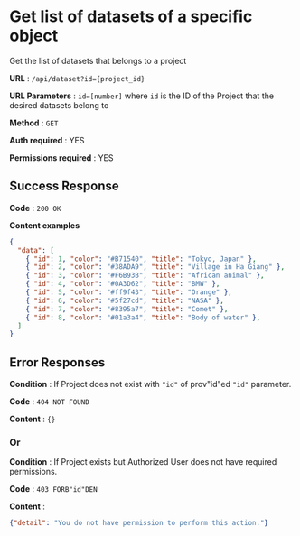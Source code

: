 # Get list of datasets of a specific object

Get the list of datasets that belongs to a project

**URL** : `/api/dataset?id={project_id}`

**URL Parameters** : `id=[number]` where `id` is the ID of the Project that the desired datasets belong to

**Method** : `GET`

**Auth required** : YES

**Permissions required** : YES

## Success Response

**Code** : `200 OK`

**Content examples**

```json
{
  "data": [
    { "id": 1, "color": "#B71540", "title": "Tokyo, Japan" },
    { "id": 2, "color": "#38ADA9", "title": "Village in Ha Giang" },
    { "id": 3, "color": "#F6B93B", "title": "African animal" },
    { "id": 4, "color": "#0A3D62", "title": "BMW" },
    { "id": 5, "color": "#ff9f43", "title": "Orange" },
    { "id": 6, "color": "#5f27cd", "title": "NASA" },
    { "id": 7, "color": "#8395a7", "title": "Comet" },
    { "id": 8, "color": "#01a3a4", "title": "Body of water" },
  ]
}
```

## Error Responses

**Condition** : If Project does not exist with `"id"` of prov"id"ed `"id"` parameter.

**Code** : `404 NOT FOUND`

**Content** : `{}`

### Or

**Condition** : If Project exists but Authorized User does not have required
permissions.

**Code** : `403 FORB"id"DEN`

**Content** :

```json
{"detail": "You do not have permission to perform this action."}
```
